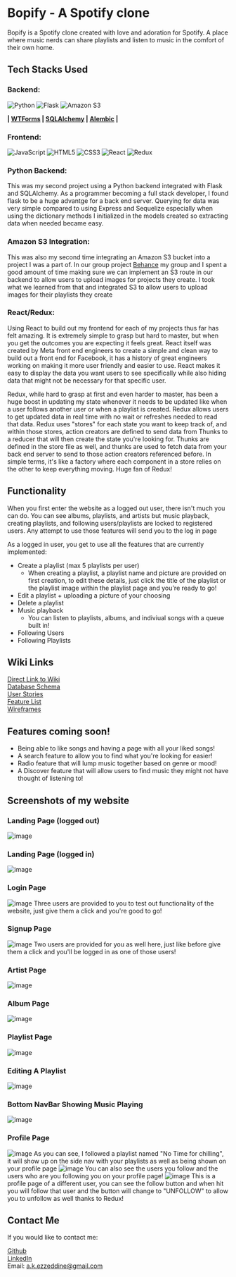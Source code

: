 # Bopify - A Spotify clone

Bopify is a Spotify clone created with love and adoration for Spotify. A place where music nerds can share playlists and listen to music in the comfort of their own home.

## Tech Stacks Used

### Backend:
![Python](https://img.shields.io/badge/python-3670A0?style=for-the-badge&logo=python&logoColor=ffdd54)
![Flask](https://img.shields.io/badge/flask-%23000.svg?style=for-the-badge&logo=flask&logoColor=white)
![Amazon S3](https://img.shields.io/static/v1?style=for-the-badge&message=Amazon+S3&color=569A31&logo=Amazon+S3&logoColor=FFFFFF&label=)

**| [WTForms](https://wtforms.readthedocs.io/en/3.0.x/) | [SQLAlchemy](https://www.sqlalchemy.org/) | [Alembic](https://alembic.sqlalchemy.org/en/latest/) |**

### Frontend:
![JavaScript](https://img.shields.io/badge/javascript-%23323330.svg?style=for-the-badge&logo=javascript&logoColor=%23F7DF1E)
![HTML5](https://img.shields.io/badge/html5-%23E34F26.svg?style=for-the-badge&logo=html5&logoColor=white)
![CSS3](https://img.shields.io/badge/css3-%231572B6.svg?style=for-the-badge&logo=css3&logoColor=white)
![React](https://img.shields.io/badge/react-%2320232a.svg?style=for-the-badge&logo=react&logoColor=%2361DAFB)
![Redux](https://img.shields.io/badge/redux-%23593d88.svg?style=for-the-badge&logo=redux&logoColor=white)

### Python Backend:
This was my second project using a Python backend integrated with Flask and SQLAlchemy. As a programmer becoming a full stack developer, I found flask to be a huge advantge for a back end server. Querying for data was very simple compared to using Express and Sequelize especially when using the dictionary methods I initialized in the models created so extracting data when needed became easy.

### Amazon S3 Integration:
This was also my second time integrating an Amazon S3 bucket into a project I was a part of. In our group project [Behance](https://github.com/alkezz/Behance-GroupProject-2022) my group and I spent a good amount of time making sure we can implement an S3 route in our backend to allow users to upload images for projects they create. I took what we learned from that and integrated S3 to allow users to upload images for their playlists they create

### React/Redux:
Using React to build out my frontend for each of my projects thus far has felt amazing. It is extremely simple to grasp but hard to master, but when you get the outcomes you are expecting it feels great. React itself was created by Meta front end engineers to create a simple and clean way to build out a front end for Facebook, it has a history of great engineers working on making it more user friendly and easier to use. React makes it easy to display the data you want users to see specifically while also hiding data that might not be necessary for that specific user.

Redux, while hard to grasp at first and even harder to master, has been a huge boost in updating my state whenever it needs to be updated like when a user follows another user or when a playlist is created. Redux allows users to get updated data in real time with no wait or refreshes needed to read that data. Redux uses "stores" for each state you want to keep track of, and within those stores, action creators are defined to send data from Thunks to a reducer that will then create the state you're looking for. Thunks are defined in the store file as well, and thunks are used to fetch data from your back end server to send to those action creators referenced before. In simple terms, it's like a factory where each component in a store relies on the other to keep everything moving. Huge fan of Redux!

## Functionality
When you first enter the website as a logged out user, there isn't much you can do. You can see albums, playlists, and artists but music playback, creating playlists, and following users/playlists are locked to registered users. Any attempt to use those features will send you to the log in page

As a logged in user, you get to use all the features that are currently implemented:
* Create a playlist (max 5 playlists per user)
  * When creating a playlist, a playlist name and picture are provided on first creation, to edit these details, just click the title of the playlist or the playlist image within the playlist page and you're ready to go!
* Edit a playlist + uploading a picture of your choosing
* Delete a playlist
* Music playback
  * You can listen to playlists, albums, and indiviual songs with a queue built in!
* Following Users
* Following Playlists

## Wiki Links
[Direct Link to Wiki](https://github.com/alkezz/aA2022-Spotify-Clone/wiki)
<br/>
[Database Schema](https://github.com/alkezz/aA2022-Spotify-Clone/wiki/Database-Schema)
<br/>
[User Stories](https://github.com/alkezz/aA2022-Spotify-Clone/wiki/User-Stories)
<br/>
[Feature List](https://github.com/alkezz/aA2022-Spotify-Clone/wiki/Feature-List)
<br/>
[Wireframes](https://github.com/alkezz/aA2022-Spotify-Clone/wiki/Wire-Frames)

## Features coming soon!
* Being able to like songs and having a page with all your liked songs!
* A search feature to allow you to find what you're looking for easier!
* Radio feature that will lump music together based on genre or mood!
* A Discover feature that will allow users to find music they might not have thought of listening to!

## Screenshots of my website
### Landing Page (logged out)
![image](https://user-images.githubusercontent.com/105993056/205544650-e8ff8ca6-a56d-4fe8-8001-4cbd69738bc4.png)

### Landing Page (logged in)
![image](https://user-images.githubusercontent.com/105993056/205544725-63ea58e0-6cf4-4720-955c-667eda189112.png)

### Login Page
![image](https://user-images.githubusercontent.com/105993056/205544787-7839e34c-f41a-430d-a469-e09f62611b01.png)
Three users are provided to you to test out functionality of the website, just give them a click and you're good to go!

### Signup Page
![image](https://user-images.githubusercontent.com/105993056/205544931-4ab5e662-8b75-41db-9b91-f9898c4641af.png)
Two users are provided for you as well here, just like before give them a click and you'll be logged in as one of those users!

### Artist Page
![image](https://user-images.githubusercontent.com/105993056/205545085-177a6a15-a0de-4d8c-8b88-e7a26d852b22.png)

### Album Page
![image](https://user-images.githubusercontent.com/105993056/205545149-fe625467-f506-43eb-843d-728dbd23cc11.png)

### Playlist Page
![image](https://user-images.githubusercontent.com/105993056/205545200-068d9a44-5b08-4653-9a75-81984c93508c.png)

### Editing A Playlist
![image](https://user-images.githubusercontent.com/105993056/205545238-633fded3-b23a-430c-80ed-b4077479dbdd.png)

### Bottom NavBar Showing Music Playing
![image](https://user-images.githubusercontent.com/105993056/205545340-11003316-e21f-49cc-bfc9-c3d283a9bbcd.png)

### Profile Page
![image](https://user-images.githubusercontent.com/105993056/205545459-eef5eee0-8a07-4787-9944-c2a63ded4d75.png)
As you can see, I followed a playlist named "No Time for chilling", it will show up on the side nav with your playlists as well as being shown on your profile page
![image](https://user-images.githubusercontent.com/105993056/205545567-a802cf24-4869-4e1e-9617-f08cc248ae79.png)
You can also see the users you follow and the users who are you following you on your profile page!
![image](https://user-images.githubusercontent.com/105993056/205545643-cabf4912-9bab-4028-bada-aca0b35fe156.png)
This is a profile page of a different user, you can see the follow button and when hit you will follow that user and the button will change to "UNFOLLOW" to allow you to unfollow as well thanks to Redux!

## Contact Me
If you would like to contact me:

[Github](https://github.com/alkezz)
<br/>
[LinkedIn](https://www.linkedin.com/in/ali-ezzeddine-17b2b6248/)
<br/>
Email: a.k.ezzeddine@gmail.com

